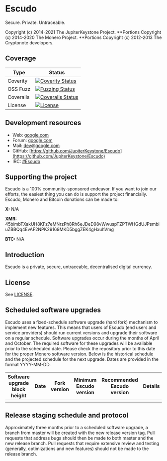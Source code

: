 # Escudo  
Secure. Private. Untraceable.


Copyright (c) 2014-2021 The JupiterKeystone Project.
**Portions Copyright (c) 2014-2020 The Monero Project.
**Portions Copyright (c) 2012-2013 The Cryptonote developers.

## Coverage
| Type      | Status |
|-----------|--------|
| Coverity  | [![Coverity Status](https://scan.coverity.com/projects/9657/badge.svg)]()
| OSS Fuzz  | [![Fuzzing Status](https://oss-fuzz-build-logs.storage.googleapis.com/badges/monero.svg)]()
| Coveralls | [![Coveralls Status](https://coveralls.io/repos/github/monero-project/monero/badge.svg?branch=master)]()
| License   | [![License](https://img.shields.io/badge/license-BSD3-blue.svg)]()

## Development resources
- Web: [google.com](https://google.com)
- Forum: [google.com](https://google.com)
- Mail: [dev@google.com](mailto:dev@google.com)
- GitHub: [https://github.com/JupiterKeystone/Escudo](https://github.com/JupiterKeystone/Escudo)
- IRC: [#Escudo](https://webchat.freenode.net/)

## Supporting the project
Escudo is a 100% community-sponsored endeavor. If you want to join our efforts, the easiest thing you can do is support the project financially. 
Escudo, Monero and Bitcoin donations can be made to:

**X:** N/A 

**XMR:** 45bimbTXakUH8KFz7eMNrzPh8Rh6eJDeD98vWwuspTZPTWHGdUJPsmbiuZBBQq4EvAF2NPK29169MKD5bggZEK4gHxuhVmg

**BTC:** N/A


## Introduction
Escudo is a private, secure, untraceable, decentralised digital currency.

## License
See [LICENSE](LICENSE).

## Scheduled software upgrades
Escudo uses a fixed-schedule software upgrade (hard fork) mechanism to implement new features. This means that users of Escudo (end users and service providers) should run current versions and upgrade their software on a regular schedule. Software upgrades occur during the months of April and October. The required software for these upgrades will be available prior to the scheduled date. Please check the repository prior to this date for the proper Monero software version. Below is the historical schedule and the projected schedule for the next upgrade.
Dates are provided in the format YYYY-MM-DD.

| Software upgrade block height  | Date       | Fork version      | Minimum Escudo version | Recommended Escudo version | Details                                                                            |  
| ------------------------------ | -----------| ----------------- | ---------------------- | -------------------------- | ---------------------------------------------------------------------------------- |
|                                |            |                   |                        |                            |                                                                                    |



## Release staging schedule and protocol
Approximately three months prior to a scheduled software upgrade, a branch from master will be created with the new release version tag. Pull requests that address bugs should then be made to both master and the new release branch. Pull requests that require extensive review and testing (generally, optimizations and new features) should not be made to the release branch.

